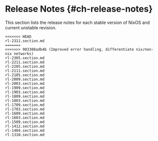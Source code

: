 # Release Notes {#ch-release-notes}

This section lists the release notes for each stable version of NixOS and current unstable revision.

```{=include=} sections
<<<<<<< HEAD
rl-2311.section.md
=======
>>>>>>> 903308adb4b (Improved error handling, differentiate nix/non-nix networks)
rl-2305.section.md
rl-2211.section.md
rl-2205.section.md
rl-2111.section.md
rl-2105.section.md
rl-2009.section.md
rl-2003.section.md
rl-1909.section.md
rl-1903.section.md
rl-1809.section.md
rl-1803.section.md
rl-1709.section.md
rl-1703.section.md
rl-1609.section.md
rl-1603.section.md
rl-1509.section.md
rl-1412.section.md
rl-1404.section.md
rl-1310.section.md
```
